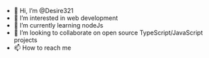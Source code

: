- 👋 Hi, I’m @Desire321
- 👀 I’m interested in web development
- 🌱 I’m currently learning nodeJs
- 💞️ I’m looking to collaborate on open source TypeScript/JavaScript projects
- 📫 How to reach me 

<!---
Desire321/Desire321 is a ✨ special ✨ repository because its `README.md` (this file) appears on your GitHub profile.
You can click the Preview link to take a look at your changes.
--->
